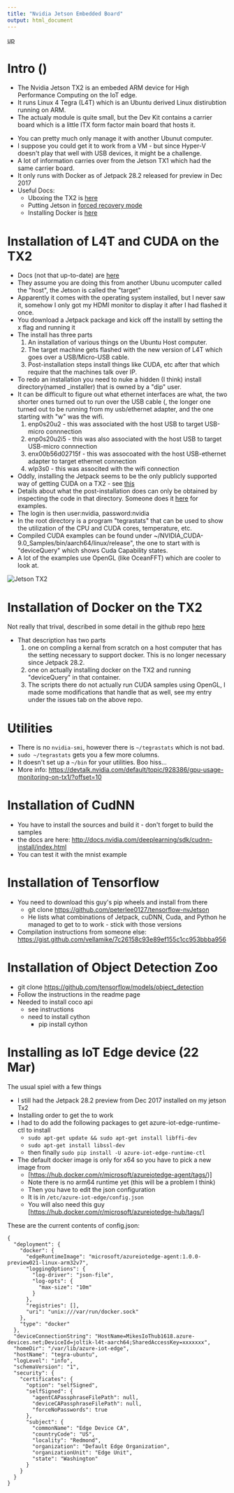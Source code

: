 ```yaml
---
title: "Nvidia Jetson Embedded Board"
output: html_document
---
```

[up](https://mikewise2718.github.io/markdowndocs/)

# Intro ()
- The Nvidia Jetson TX2 is an embeded ARM device for High Performance Computing on the IoT edge. 
- It runs Linux 4 Tegra (L4T) which is an Ubuntu derived Linux distirubtion running on ARM.
- The actualy module is quite small, but the Dev Kit contains a carrier board which is a little ITX form factor main board that hosts it.
* You can pretty much only manage it with another Ubunut computer.
* I suppose you could get it to work from a VM - but since Hyper-V doesn't play that well with USB devices, it might be a challenge.
* A lot of information carries over from the Jetson TX1 which had the same carrier board.
* It only runs with Docker as of Jetpack 28.2 released for preview in Dec 2017
* Useful Docs:
  * Uboxing the TX2 is [here](https://www.youtube.com/watch?v=kl2rMlHde4k)
  * Putting Jetson in [forced recovery mode](https://www.youtube.com/watch?v=4JUWS9i_FCQ)
  * Installing Docker is [here](https://github.com/Technica-Corporation/Tegra-Docker)

# Installation of L4T and CUDA on the TX2
* Docs (not that up-to-date) are [here](http://docs.nvidia.com/jetpack-l4t/2_1/content/developertools/mobile/jetpack/jetpack_l4t/2.0/jetpack_l4t_install.htm)
* They assume you are doing this from another Ubunu ucomputer called the "host", the Jetson is called the "target"
* Apparently it comes with the operating system installed, but I never saw it, somehow I only got my HDMI monitor to display it after I had flashed it once.
* You download a Jetpack package and kick off the installl by setting the x flag and running it
* The install has three parts
  1. An installation of various things on the Ubuntu Host computer.
  2. The target machine gets flashed with the new version of L4T which goes over a USB/Micro-USB cable.
  3. Post-installation steps install things like CUDA, etc after that which require that the machines talk over IP.
* To redo an installation you need to nuke a hidden (I think) install directory(named _installer) that is owned by a "dip" user.
* It can be difficult to figure out what ethernet interfaces are what, the two shorter ones turned out to run over the USB cable (, the longer one turned out to be running from my usb/ethernet adapter, and the one starting with "w" was the wifi.
  1. enp0s20u2 - this was associated with the host USB to target USB-micro connnection
  2. enp0s20u2i5 - this was also associated with the host USB to target USB-micro connnection
  3. enx00b56d02715f - this was assocoated with the host USB-ethernet adapter to target ethernet connection
  4. wlp3s0 - this was associted with the wifi connection
* Oddly, installing the Jetpack seems to be the only publicly supported way of getting CUDA on a TX2 - see [this](https://devtalk.nvidia.com/default/topic/1001520/setting-up-cuda-manually-on-tx2/)
* Details about what the post-installation does can only be obtained by inspecting the code in that directory. Someone does it [here](https://devtalk.nvidia.com/default/topic/982848/jetson-tx1/tx1-specific-arm64-deb-repo-for-cuda-8/post/5063053/#5063053) for examples.
* The login is then user:nvidia, password:nvidia
* In the root directory is a program "tegrastats" that can be used to show the utilization of the CPU and CUDA cores, temperature, etc.
* Compiled CUDA examples can be found under ~/NVIDIA_CUDA-9.0_Samples/bin/aarch64/linux/release", the one to start with is "deviceQuery" which shows Cuda Capability states.
* A lot of the examples use OpenGL (like OceanFFT) which are cooler to look at.

![Jetson TX2](jetson_tx2_after_install.jpg)

# Installation of Docker on the TX2
Not really that trival, described in some detail in the github repo [here](https://github.com/Technica-Corporation/Tegra-Docker)
* That description has two parts
   1.  one on compling a kernal from scratch on a host computer that has the setting necessary to support docker. This is no longer necessary since Jetpack 28.2.
   2. one on actually installing docker on the TX2 and running "deviceQuery" in that container.
   3. The scripts there do not actually run CUDA samples using OpenGL, I made some modifications that handle that as well, see my entry under the issues tab on the above repo.

# Utilities
- There is no `nvidia-smi`, however there is `~/tegrastats` which is not bad.
- `sudo ~/tegrastats` gets you a few more columns.
- It doesn't set up a `~/bin` for your utilities. Boo hiss...
- More info: https://devtalk.nvidia.com/default/topic/928386/gpu-usage-monitoring-on-tx1/?offset=10

# Installation of CudNN
- You have to install the sources and build it - don't forget to build the samples
- the docs are here: http://docs.nvidia.com/deeplearning/sdk/cudnn-install/index.html
- You can test it with the mnist example

# Installation of Tensorflow
- You need to download this guy's pip wheels and install from there
  - git clone https://github.com/peterlee0127/tensorflow-nvJetson
  - He lists what combinations of Jetpack, cuDNN, Cuda, and Python he managed to get to to work - stick with those versions
- Compilation instructions from someone else: https://gist.github.com/vellamike/7c26158c93e89ef155c1cc953bbba956  

# Installation of Object Detection Zoo
  - git clone https://github.com/tensorflow/models/object_detection
  - Follow the instructions in the readme page
  - Needed to install coco api
    - see instructions
    - need to install cython
      - pip install cython


# Installing as IoT Edge device (22 Mar)
The usual spiel with a few things
- I still had the Jetpack 28.2 preview from Dec 2017 installed on my jetson Tx2
- Installing  order to get the to work
- I had to do add the following packages to get azure-iot-edge-runtime-ctl to install
   - `sudo apt-get update && sudo apt-get install libffi-dev`
   - `sudo apt-get install libssl-dev`
   - then finally `sudo pip install -U azure-iot-edge-runtime-ctl`
- The default docker image is only for x64 so you have to pick a new image from 
   - [https://hub.docker.com/r/microsoft/azureiotedge-agent/tags/)]
   - Note there is no arm64 runtime yet (this will be a problem I think)
   - Then you have to edit the json configuration 
   - It is in `/etc/azure-iot-edge/config.json`
   - You will also need this guy [https://hub.docker.com/r/microsoft/azureiotedge-hub/tags/] 

These are the current contents of config.json:
```
{
  "deployment": {
    "docker": {
      "edgeRuntimeImage": "microsoft/azureiotedge-agent:1.0.0-preview021-linux-arm32v7",
      "loggingOptions": {
        "log-driver": "json-file",
        "log-opts": {
          "max-size": "10m"
        }
      },
      "registries": [],
      "uri": "unix:///var/run/docker.sock"
    },
    "type": "docker"
  },
  "deviceConnectionString": "HostName=MikesIoThub1618.azure-devices.net;DeviceId=joltik-l4t-aarch64;SharedAccessKey=xxxxxxx",
  "homeDir": "/var/lib/azure-iot-edge",
  "hostName": "tegra-ubuntu",
  "logLevel": "info",
  "schemaVersion": "1",
  "security": {
    "certificates": {
      "option": "selfSigned",
      "selfSigned": {
        "agentCAPassphraseFilePath": null,
        "deviceCAPassphraseFilePath": null,
        "forceNoPasswords": true
      },
      "subject": {
        "commonName": "Edge Device CA",
        "countryCode": "US",
        "locality": "Redmond",
        "organization": "Default Edge Organization",
        "organizationUnit": "Edge Unit",
        "state": "Washington"
      }
    }
  }
}
```
